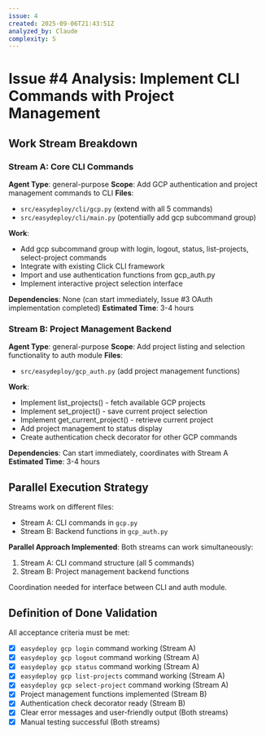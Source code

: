 ```yaml
---
issue: 4
created: 2025-09-06T21:43:51Z
analyzed_by: Claude
complexity: S
---
```


# Issue #4 Analysis: Implement CLI Commands with Project Management

## Work Stream Breakdown

### Stream A: Core CLI Commands
**Agent Type**: general-purpose
**Scope**: Add GCP authentication and project management commands to CLI
**Files**:
- `src/easydeploy/cli/gcp.py` (extend with all 5 commands)
- `src/easydeploy/cli/main.py` (potentially add gcp subcommand group)

**Work**:
- Add gcp subcommand group with login, logout, status, list-projects, select-project commands
- Integrate with existing Click CLI framework
- Import and use authentication functions from gcp_auth.py
- Implement interactive project selection interface

**Dependencies**: None (can start immediately, Issue #3 OAuth implementation completed)
**Estimated Time**: 3-4 hours

### Stream B: Project Management Backend
**Agent Type**: general-purpose
**Scope**: Add project listing and selection functionality to auth module
**Files**:
- `src/easydeploy/gcp_auth.py` (add project management functions)

**Work**:
- Implement list_projects() - fetch available GCP projects
- Implement set_project() - save current project selection
- Implement get_current_project() - retrieve current project
- Add project management to status display
- Create authentication check decorator for other GCP commands

**Dependencies**: Can start immediately, coordinates with Stream A
**Estimated Time**: 3-4 hours

## Parallel Execution Strategy

Streams work on different files:
- Stream A: CLI commands in `gcp.py`
- Stream B: Backend functions in `gcp_auth.py`

**Parallel Approach Implemented**: Both streams can work simultaneously:
1. Stream A: CLI command structure (all 5 commands)
2. Stream B: Project management backend functions

Coordination needed for interface between CLI and auth module.

## Definition of Done Validation

All acceptance criteria must be met:
- [x] `easydeploy gcp login` command working (Stream A)
- [x] `easydeploy gcp logout` command working (Stream A)
- [x] `easydeploy gcp status` command working (Stream A)
- [x] `easydeploy gcp list-projects` command working (Stream A)
- [x] `easydeploy gcp select-project` command working (Stream A)
- [x] Project management functions implemented (Stream B)
- [x] Authentication check decorator ready (Stream B)
- [x] Clear error messages and user-friendly output (Both streams)
- [x] Manual testing successful (Both streams)
